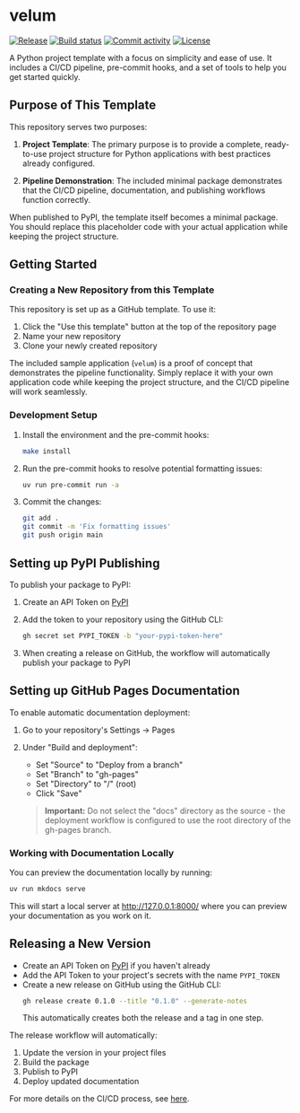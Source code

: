 # velum

[![Release](https://img.shields.io/github/v/release/shaneholloman/velum)](https://img.shields.io/github/v/release/shaneholloman/velum)
[![Build status](https://img.shields.io/github/actions/workflow/status/shaneholloman/velum/main.yml?branch=main)](https://github.com/shaneholloman/velum/actions/workflows/main.yml?query=branch%3Amain)
[![Commit activity](https://img.shields.io/github/commit-activity/m/shaneholloman/velum)](https://img.shields.io/github/commit-activity/m/shaneholloman/velum)
[![License](https://img.shields.io/github/license/shaneholloman/velum)](https://img.shields.io/github/license/shaneholloman/velum)

A Python project template with a focus on simplicity and ease of use. It includes a CI/CD pipeline, pre-commit hooks, and a set of tools to help you get started quickly.

## Purpose of This Template

This repository serves two purposes:

1. **Project Template**: The primary purpose is to provide a complete, ready-to-use project structure for Python applications with best practices already configured.

2. **Pipeline Demonstration**: The included minimal package demonstrates that the CI/CD pipeline, documentation, and publishing workflows function correctly.

When published to PyPI, the template itself becomes a minimal package. You should replace this placeholder code with your actual application while keeping the project structure.

## Getting Started

### Creating a New Repository from this Template

This repository is set up as a GitHub template. To use it:

1. Click the "Use this template" button at the top of the repository page
2. Name your new repository
3. Clone your newly created repository

The included sample application (`velum`) is a proof of concept that demonstrates the pipeline functionality. Simply replace it with your own application code while keeping the project structure, and the CI/CD pipeline will work seamlessly.

### Development Setup

1. Install the environment and the pre-commit hooks:

   ```sh
   make install
   ```

2. Run the pre-commit hooks to resolve potential formatting issues:

   ```sh
   uv run pre-commit run -a
   ```

3. Commit the changes:

   ```sh
   git add .
   git commit -m 'Fix formatting issues'
   git push origin main
   ```

## Setting up PyPI Publishing

To publish your package to PyPI:

1. Create an API Token on [PyPI](https://pypi.org/)
2. Add the token to your repository using the GitHub CLI:

   ```sh
   gh secret set PYPI_TOKEN -b "your-pypi-token-here"
   ```

3. When creating a release on GitHub, the workflow will automatically publish your package to PyPI

## Setting up GitHub Pages Documentation

To enable automatic documentation deployment:

1. Go to your repository's Settings → Pages
2. Under "Build and deployment":

   - Set "Source" to "Deploy from a branch"
   - Set "Branch" to "gh-pages"
   - Set "Directory" to "/" (root)
   - Click "Save"

   > **Important:** Do not select the "docs" directory as the source - the deployment workflow is configured to use the root directory of the gh-pages branch.

### Working with Documentation Locally

You can preview the documentation locally by running:

```sh
uv run mkdocs serve
```

This will start a local server at http://127.0.0.1:8000/ where you can preview your documentation as you work on it.

## Releasing a New Version

- Create an API Token on [PyPI](https://pypi.org/) if you haven't already
- Add the API Token to your project's secrets with the name `PYPI_TOKEN`
- Create a new release on GitHub using the GitHub CLI:
  ```sh
  gh release create 0.1.0 --title "0.1.0" --generate-notes
  ```
  This automatically creates both the release and a tag in one step.

The release workflow will automatically:

1. Update the version in your project files
2. Build the package
3. Publish to PyPI
4. Deploy updated documentation

For more details on the CI/CD process, see [here](https://shaneholloman.github.io/uvi/features/cicd/#how-to-trigger-a-release).

